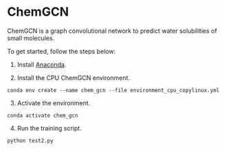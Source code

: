 # ChemGCN
ChemGCN is a graph convolutional network to predict water solubilities of small molecules.

To get started, follow the steps below:

1. Install [Anaconda](https://www.anaconda.com/download).  

2. Install  the  CPU ChemGCN environment.

```
conda env create --name chem_gcn --file environment_cpu_copylinux.yml
``` 

3. Activate the environment.
```
conda activate chem_gcn
```

4. Run the training script.  
```
python test2.py
```
